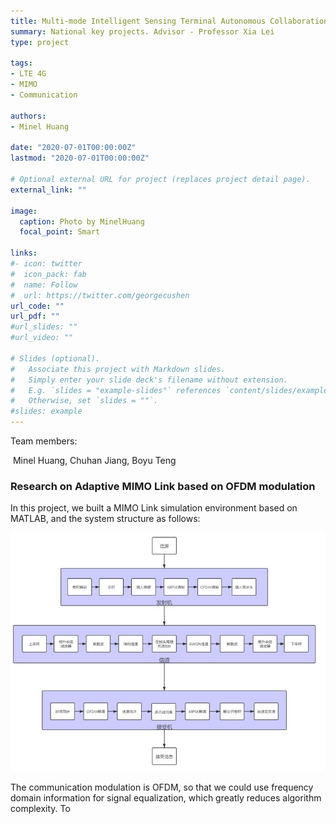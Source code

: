 ```yaml
---
title: Multi-mode Intelligent Sensing Terminal Autonomous Collaboration Technology
summary: National key projects. Advisor - Professor Xia Lei
type: project

tags: 
- LTE 4G
- MIMO
- Communication

authors:
- Minel Huang

date: "2020-07-01T00:00:00Z"
lastmod: "2020-07-01T00:00:00Z"

# Optional external URL for project (replaces project detail page).
external_link: ""

image:
  caption: Photo by MinelHuang
  focal_point: Smart

links:
#- icon: twitter
#  icon_pack: fab
#  name: Follow
#  url: https://twitter.com/georgecushen
url_code: ""
url_pdf: ""
#url_slides: ""
#url_video: ""

# Slides (optional).
#   Associate this project with Markdown slides.
#   Simply enter your slide deck's filename without extension.
#   E.g. `slides = "example-slides"` references `content/slides/example-slides.md`.
#   Otherwise, set `slides = ""`.
#slides: example
---
```


Team members:

​		Minel Huang, Chuhan Jiang, Boyu Teng

### Research on Adaptive MIMO Link based on OFDM modulation

In this project, we built a MIMO Link simulation environment based on MATLAB, and the system structure as follows:

![](./featured.jpg)

The communication modulation is OFDM, so that we could use frequency domain information for signal equalization, which greatly reduces algorithm complexity. To 